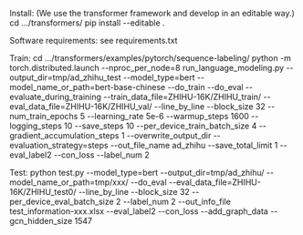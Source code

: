 Install: (We use the transformer framework and develop in an editable way.)
cd .../transformers/
pip install --editable .

Software requirements:
see requirements.txt

Train:
cd .../transformers/examples/pytorch/sequence-labeling/
python -m torch.distributed.launch --nproc_per_node=8 run_language_modeling.py --output_dir=tmp/ad_zhihu_test   --model_type=bert   --model_name_or_path=bert-base-chinese   --do_train   --do_eval   --evaluate_during_training    --train_data_file=ZHIHU-16K/ZHIHU_train/   --eval_data_file=ZHIHU-16K/ZHIHU_val/  --line_by_line --block_size 32   --num_train_epochs 5   --learning_rate 5e-6   --warmup_steps 1600   --logging_steps 10   --save_steps 10   --per_device_train_batch_size 4   --gradient_accumulation_steps 1   --overwrite_output_dir --evaluation_strategy=steps --out_file_name ad_zhihu  --save_total_limit 1 --eval_label2 --con_loss --label_num 2

Test:
python test.py --model_type=bert   --output_dir=tmp/ad_zhihu/ --model_name_or_path=tmp/xxx/  --do_eval --eval_data_file=ZHIHU-16K/ZHIHU_test0/  --line_by_line --block_size 32 --per_device_eval_batch_size 2 --label_num 2 --out_info_file test_information-xxx.xlsx --eval_label2 --con_loss --add_graph_data --gcn_hidden_size 1547
